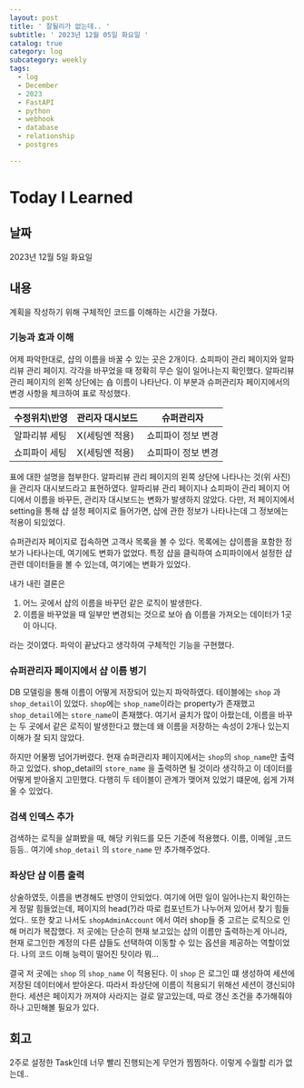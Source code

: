 ```yaml
---
layout: post
title: ' 잘될리가 없는데.. '
subtitle: ' 2023년 12월 05일 화요일 '
catalog: true
category: log
subcategory: weekly
tags:
  - log
  - December
  - 2023
  - FastAPI
  - python
  - webhook
  - database
  - relationship
  - postgres

---
```


# Today I Learned

## 날짜

2023년 12월 5일 화요일

## 내용

계획을 작성하기 위해 구체적인 코드를 이해하는 시간을 가졌다.

### 기능과 효과 이해

어제 파악한대로, 샵의 이름을 바꿀 수 있는 곳은 2개이다. 쇼피파이 관리 페이지와 알파리뷰 관리 페이지. 각각을 바꾸었을 때 정확히 무슨 일이 일어나는지 확인했다. 알파리뷰 관리 페이지의 왼쪽 상단에는 숍 이름이 나타난다. 이 부분과 슈퍼관리자 페이지에서의 변경 사항을 체크하여 표로 작성했다.

| 수정위치\반영 | 관리자 대시보드 | 슈퍼관리자 |
| --- | --- | --- |
| 알파리뷰 세팅 | X(세팅엔 적용) | 쇼피파이 정보 변경 |
| 쇼피파이 세팅 | X(세팅엔 적용) | 쇼피파이 정보 변경 |

 표에 대한 설명을 첨부한다. 알파리뷰 관리 페이지의 왼쪽 상단에 나타나는 것(위 사진)을 관리자 대시보드라고 표현하였다. 알파리뷰 관리 페이지나 쇼피파이 관리 페이지 어디에서 이름을 바꾸든, 관리자 대시보드는 변화가 발생하지 않았다. 다만, 저 페이지에서 setting을 통해 샵 설정 페이지로 들어가면, 샵에 관한 정보가 나타나는데 그 정보에는 적용이 되있었다.

 슈퍼관리자 페이지로 접속하면 고객사 목록을 볼 수 있다. 목록에는 샵이름을 포함한 정보가 나타나는데, 여기에도 변화가 없었다. 특정 샵을 클릭하여 쇼피파이에서 설정한 샵 관련 데이터들을 볼 수 있는데, 여기에는 변화가 있었다. 

 내가 내린 결론은

1. 어느 곳에서 샵의 이름을 바꾸던 같은 로직이 발생한다.
2. 이름을 바꾸었을 때 일부만 변경되는 것으로 보아 숍 이름을 가져오는 데이터가 1곳이 아니다.

라는 것이였다. 파악이 끝났다고 생각하여 구체적인 기능을 구현했다.

### 슈퍼관리자 페이지에서 샵 이름 병기

 DB 모델링을 통해 이름이 어떻게 저장되어 있는지 파악하였다. 테이블에는 `shop` 과 `shop_detail`이 있었다. `shop`에는 `shop_name`이라는 property가 존재했고 `shop_detail`에는 `store_name`이 존재했다. 여기서 골치가 많이 아팠는데, 이름을 바꾸는 두 곳에서 같은 로직이 발생한다고 했는데 왜 이름을 저장하는 속성이 2개나 있는지 이해가 잘 되지 않았다.

  하지만 어물쩡 넘어가버렸다. 현재 슈퍼관리자 페이지에서는 `shop`의 `shop_name`만 출력하고 있었다. shop_detail의 `store_name` 을 출력하면 될 것이라 생각하고 이 데이터를 어떻게 받아올지 고민했다. 다행히 두 테이블이 관계가 맺어져 있었기 떄문에, 쉽게 가져올 수 있었다. 

### 검색 인덱스 추가

검색하는 로직을 살펴봤을 때, 해당 키워드를 모든 기준에 적용했다. 이름, 이메일 ,코드 등등.. 여기에 `shop_detail` 의 `store_name` 만 추가해주었다. 

### 좌상단 샵 이름 출력

 상술하였듯, 이름을 변경해도 반영이 안되었다. 여기에 어떤 일이 일어나는지 확인하는게 정말 힘들었는데, 페이지의 head(?)라 따로 컴포넌트가 나누어져 있어서 찾기 힘들었다.. 또한 찾고 나서도 `shopAdminAccount` 에서 여러 shop들 중 고르는 로직으로 인해 머리가 복잡했다. 저 곳에는 단순히 현재 보고있는 샵의 이름만 출력하는게 아니라, 현재 로그인한 계정의 다른 샵들도 선택하여 이동할 수 있는 옵션을 제공하는 역할이었다. 나의 코드 이해 능력이 떨어진 탓이라 뭐…

 결국 저 곳에는 `shop` 의 `shop_name` 이 적용된다. 이 `shop` 은 로그인 떄 생성하여 세션에 저장된 데이터에서 받아온다. 따라서 좌상단에 이름이 적용되기 위해선 세션이 갱신되야 한다. 세션은 페이지가 꺼져야 사라지는 걸로 알고있는데, 따로 갱신 조건을 추가해줘야 하나 고민해볼 필요가 있다.

## 회고

 2주로 설정한 Task인데 너무 빨리 진행되는게 무언가 찜찜하다. 이렇게 수월할 리가 없는데..
